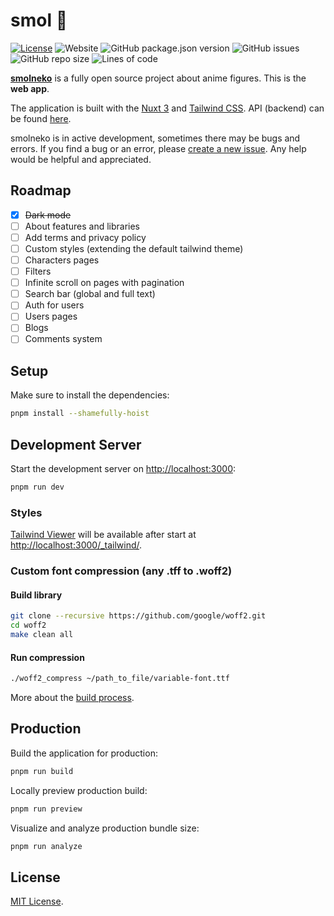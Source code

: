 # smol 🌸

[![License](https://img.shields.io/github/license/smolneko-dev/smolneko?color=%235f2eea)](https://github.com/smolneko-dev/smol/blob/main/LICENSE) ![Website](https://img.shields.io/website?down_message=maintenance&up_message=up&url=http%3A%2F%2Fsmolneko.moe) ![GitHub package.json version](https://img.shields.io/github/package-json/v/smolneko-dev/smol?color=%235f2eea) ![GitHub issues](https://img.shields.io/github/issues-raw/smolneko-dev/smol?color=%235f2eea) ![GitHub repo size](https://img.shields.io/github/repo-size/smolneko-dev/smol?color=%235f2eea) ![Lines of code](https://img.shields.io/tokei/lines/github/smolneko-dev/smol?color=%235f2eea)

**[smolneko](https://smolneko.moe)** is a fully open source project about anime figures. This is the **web app**.

The application is built with the [Nuxt 3](https://nuxt.com/) and [Tailwind CSS](https://tailwindcss.com/). API (backend) can be found [here](https://github.com/smolneko-dev/smolneko).

smolneko is in active development, sometimes there may be bugs and errors. If you find a bug or an error, please [create a new issue](https://github.com/smolneko-dev/smol/issues/new). Any help would be helpful and appreciated.

## Roadmap

- [x] ~~Dark mode~~
- [ ] About features and libraries
- [ ] Add terms and privacy policy
- [ ] Custom styles (extending the default tailwind theme)
- [ ] Characters pages
- [ ] Filters
- [ ] Infinite scroll on pages with pagination
- [ ] Search bar (global and full text)
- [ ] Auth for users
- [ ] Users pages
- [ ] Blogs
- [ ] Comments system

## Setup

Make sure to install the dependencies:

```bash
pnpm install --shamefully-hoist
```

## Development Server

Start the development server on [http://localhost:3000](http://localhost:3000):

```bash
pnpm run dev
```

### Styles

[Tailwind Viewer](https://tailwindcss.nuxt.dev/tailwind/viewer) will be available after start at [http://localhost:3000/_tailwind/](http://localhost:3000/_tailwind/).

### Custom font compression (any .tff to .woff2)

#### Build library

```bash
git clone --recursive https://github.com/google/woff2.git
cd woff2
make clean all
```

#### Run compression

```bash
./woff2_compress ~/path_to_file/variable-font.ttf
```

More about the [build process](https://github.com/google/woff2).

## Production

Build the application for production:

```bash
pnpm run build
```

Locally preview production build:

```bash
pnpm run preview
```

Visualize and analyze production bundle size:

```bash
pnpm run analyze
```

## License

[MIT License](https://github.com/smolneko-dev/smol/blob/main/LICENSE).
